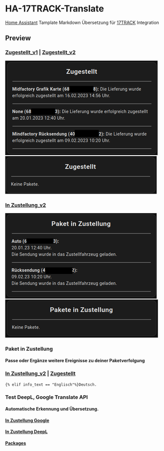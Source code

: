 # HA-17TRACK-Translate

[Home Assistant](https://www.home-assistant.io/) Tamplate Markdown Übersetzung für [17TRACK](https://www.home-assistant.io/integrations/seventeentrack) Integration

## Preview

### [Zugestellt_v1](https://github.com/Morpheus2018/HA-17TRACK-Translate/blob/main/zugestellt_v1) | [Zugestellt_v2](https://github.com/Morpheus2018/HA-17TRACK-Translate/blob/main/zugestellt_v2)
![zugestellt_v1](https://github.com/Morpheus2018/HA-17TRACK-Translate/blob/main/png/zugestellt_v1.png)
![zugestellt](https://github.com/Morpheus2018/HA-17TRACK-Translate/blob/main/png/zugestellt.png)

### [In Zustellung_v2](https://github.com/Morpheus2018/HA-17TRACK-Translate/blob/main/in_zustellung_v2) 
![in_zustellung_v1](https://github.com/Morpheus2018/HA-17TRACK-Translate/blob/main/png/in_zustellung_v2.png)
![in_zustellung_v2](https://github.com/Morpheus2018/HA-17TRACK-Translate/blob/main/png/in_zustellung_v1.png)

### Paket in Zustellung
#### Passe oder Ergänze weitere Ereignisse zu deiner Paketverfolgung

### [In Zustellung_v2](https://github.com/Morpheus2018/HA-17TRACK-Translate/blob/main/in_zustellung_v2) | [Zugestellt](https://github.com/Morpheus2018/HA-17TRACK-Translate/blob/main/zugestellt_v2)
```
{% elif info_text == "Englisch"%}Deutsch. 
```

### Test DeepL, Google Translate API
#### Automatische Erkennung und Übersetzung. 
#### [In Zustellung Google](https://github.com/Morpheus2018/HA-17TRACK-Translate/blob/test_auto_translate/test_auto_translate/in_zustellun_google) 
#### [In Zustellung DeepL](https://github.com/Morpheus2018/HA-17TRACK-Translate/blob/test_auto_translate/test_auto_translate/in_zustellung_deelp) 
#### [Packages](https://github.com/Morpheus2018/HA-17TRACK-Translate/blob/test_auto_translate/test_auto_translate/translation_api.yaml) 

